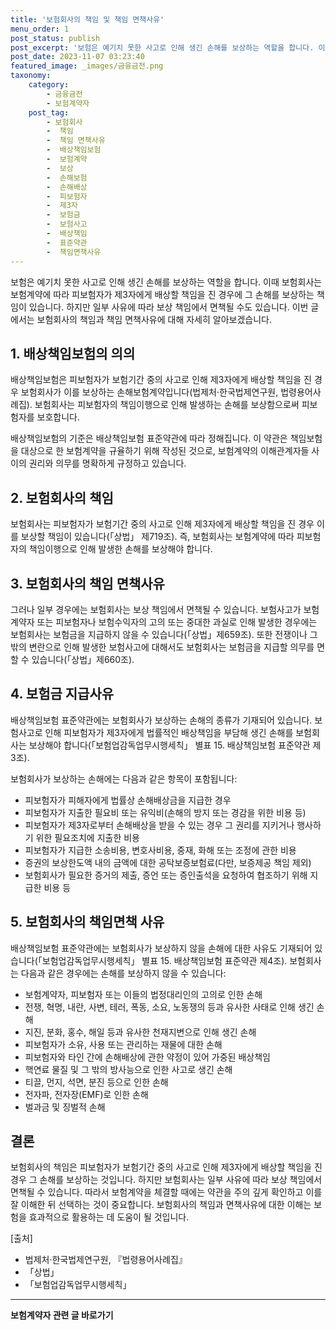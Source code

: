 ```yaml
---
title: '보험회사의 책임 및 책임 면책사유'
menu_order: 1
post_status: publish
post_excerpt: '보험은 예기치 못한 사고로 인해 생긴 손해를 보상하는 역할을 합니다. 이때 보험회사는 보험계약에 따라 피보험자가 제3자에게 배상할 책임을 진 경우에 그 손해를 보상하는 책임이 있습니다. 하지만 일부 사유에 따라 보상 책임에서 면책될 수도 있습니다. 이번 글에서는 보험회사의 책임과 책임 면책사유에 대해 자세히 알아보겠습니다.'
post_date: 2023-11-07 03:23:40
featured_image: _images/금융금전.png
taxonomy:
    category:
        - 금융금전
        - 보험계약자
    post_tag:
        - 보험회사
        -  책임
        -  책임 면책사유
        -  배상책임보험
        -  보험계약
        -  보상
        -  손해보험
        -  손해배상
        -  피보험자
        -  제3자
        -  보험금
        -  보험사고
        -  배상책임
        -  표준약관
        -  책임면책사유
---
```



보험은 예기치 못한 사고로 인해 생긴 손해를 보상하는 역할을 합니다. 이때 보험회사는 보험계약에 따라 피보험자가 제3자에게 배상할 책임을 진 경우에 그 손해를 보상하는 책임이 있습니다. 하지만 일부 사유에 따라 보상 책임에서 면책될 수도 있습니다. 이번 글에서는 보험회사의 책임과 책임 면책사유에 대해 자세히 알아보겠습니다.

## 1. 배상책임보험의 의의

배상책임보험은 피보험자가 보험기간 중의 사고로 인해 제3자에게 배상할 책임을 진 경우 보험회사가 이를 보상하는 손해보험계약입니다(법제처·한국법제연구원, 법령용어사례집). 보험회사는 피보험자의 책임이행으로 인해 발생하는 손해를 보상함으로써 피보험자를 보호합니다.

배상책임보험의 기준은 배상책임보험 표준약관에 따라 정해집니다. 이 약관은 책임보험을 대상으로 한 보험계약을 규율하기 위해 작성된 것으로, 보험계약의 이해관계자들 사이의 권리와 의무를 명확하게 규정하고 있습니다.

## 2. 보험회사의 책임

보험회사는 피보험자가 보험기간 중의 사고로 인해 제3자에게 배상할 책임을 진 경우 이를 보상할 책임이 있습니다(「상법」 제719조). 즉, 보험회사는 보험계약에 따라 피보험자의 책임이행으로 인해 발생한 손해를 보상해야 합니다.

## 3. 보험회사의 책임 면책사유

그러나 일부 경우에는 보험회사는 보상 책임에서 면책될 수 있습니다. 보험사고가 보험계약자 또는 피보험자나 보험수익자의 고의 또는 중대한 과실로 인해 발생한 경우에는 보험회사는 보험금을 지급하지 않을 수 있습니다(「상법」제659조). 또한 전쟁이나 그 밖의 변란으로 인해 발생한 보험사고에 대해서도 보험회사는 보험금을 지급할 의무를 면할 수 있습니다(「상법」제660조).

## 4. 보험금 지급사유

배상책임보험 표준약관에는 보험회사가 보상하는 손해의 종류가 기재되어 있습니다. 보험사고로 인해 피보험자가 제3자에게 법률적인 배상책임을 부담해 생긴 손해를 보험회사는 보상해야 합니다(「보험업감독업무시행세칙」 별표 15. 배상책임보험 표준약관 제3조).

보험회사가 보상하는 손해에는 다음과 같은 항목이 포함됩니다:
- 피보험자가 피해자에게 법률상 손해배상금을 지급한 경우
- 피보험자가 지출한 필요비 또는 유익비(손해의 방지 또는 경감을 위한 비용 등)
- 피보험자가 제3자로부터 손해배상을 받을 수 있는 경우 그 권리를 지키거나 행사하기 위한 필요조치에 지출한 비용
- 피보험자가 지급한 소송비용, 변호사비용, 중재, 화해 또는 조정에 관한 비용
- 증권의 보상한도액 내의 금액에 대한 공탁보증보험료(다만, 보증제공 책임 제외)
- 보험회사가 필요한 증거의 제출, 증언 또는 증인출석을 요청하여 협조하기 위해 지급한 비용 등

## 5. 보험회사의 책임면책 사유

배상책임보험 표준약관에는 보험회사가 보상하지 않을 손해에 대한 사유도 기재되어 있습니다(「보험업감독업무시행세칙」 별표 15. 배상책임보험 표준약관 제4조). 보험회사는 다음과 같은 경우에는 손해를 보상하지 않을 수 있습니다:
- 보험계약자, 피보험자 또는 이들의 법정대리인의 고의로 인한 손해
- 전쟁, 혁명, 내란, 사변, 테러, 폭동, 소요, 노동쟁의 등과 유사한 사태로 인해 생긴 손해
- 지진, 분화, 홍수, 해일 등과 유사한 천재지변으로 인해 생긴 손해
- 피보험자가 소유, 사용 또는 관리하는 재물에 대한 손해
- 피보험자와 타인 간에 손해배상에 관한 약정이 있어 가중된 배상책임
- 핵연료 물질 및 그 밖의 방사능으로 인한 사고로 생긴 손해
- 티끌, 먼지, 석면, 분진 등으로 인한 손해
- 전자파, 전자장(EMF)로 인한 손해
- 벌과금 및 징벌적 손해

## 결론

보험회사의 책임은 피보험자가 보험기간 중의 사고로 인해 제3자에게 배상할 책임을 진 경우 그 손해를 보상하는 것입니다. 하지만 보험회사는 일부 사유에 따라 보상 책임에서 면책될 수 있습니다. 따라서 보험계약을 체결할 때에는 약관을 주의 깊게 확인하고 이를 잘 이해한 뒤 선택하는 것이 중요합니다. 보험회사의 책임과 면책사유에 대한 이해는 보험을 효과적으로 활용하는 데 도움이 될 것입니다.

[출처]
- 법제처·한국법제연구원, 『법령용어사례집』
- 「상법」
- 「보험업감독업무시행세칙」


<!-- wp:separator -->
<hr class="wp-block-separator has-alpha-channel-opacity"/>
<!-- /wp:separator -->

<!-- wp:group {"backgroundColor":"base","layout":{"type":"constrained"}} -->
<div class="wp-block-group has-base-background-color has-background"><!-- wp:paragraph {"align":"center","fontSize":"medium"} -->
<p class="has-text-align-center has-large-font-size"><strong>보험계약자 관련 글 바로가기</strong></p>
<!-- /wp:paragraph -->


<!-- wp:latest-posts
{"categories":[{"id":13963,"count":19,"description":"","link":"https://uknowlaw.com/category/%eb%b3%b4%ed%97%98%ea%b3%84%ec%95%bd%ec%9e%90/","name":"보험계약자","slug":"보험계약자","taxonomy":"category","parent":0,"meta":[],"_links":{"self":[{"href":"https://uknowlaw.com/wp-json/wp/v2/categories/13963"}],"collection":[{"href":"https://uknowlaw.com/wp-json/wp/v2/categories"}],"about":[{"href":"https://uknowlaw.com/wp-json/wp/v2/taxonomies/category"}],"wp:post_type":[{"href":"https://uknowlaw.com/wp-json/wp/v2/posts?categories=13963"}],"curies":[{"name":"wp","href":"https://api.w.org/{rel}","templated":true}]}}],"postsToShow":100,"excerptLength":28,"postLayout":"grid","columns":2,"featuredImageAlign":"left","featuredImageSizeSlug":"large","fontSize":"small"} /--></div>
<!-- /wp:group -->